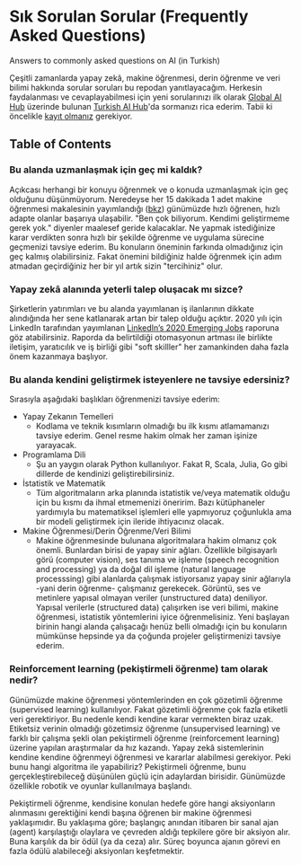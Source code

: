 # Sık Sorulan Sorular (Frequently Asked Questions)
Answers to commonly asked questions on AI (in Turkish)

Çeşitli zamanlarda yapay zekâ, makine öğrenmesi, derin öğrenme ve veri bilimi hakkında sorular soruları bu repodan yanıtlayacağım. Herkesin faydalanması ve cevaplayabilmesi için yeni sorularınızı ilk olarak [Global AI Hub](http://community.globalaihub.com/) üzerinde bulunan [Turkish AI Hub](https://community.globalaihub.com/community-hubs/turkish-ai-hub/)'da sormanızı rica ederim. Tabii ki öncelikle [kayıt olmanız](https://community.globalaihub.com/register/) gerekiyor.

## Table of Contents

### Bu alanda uzmanlaşmak için geç mi kaldık? 

Açıkcası herhangi bir konuyu öğrenmek ve o konuda uzmanlaşmak için geç olduğunu düşünmüyorum. Neredeyse her 15 dakikada 1 adet makine öğrenmesi makalesinin yayımlandığı ([bkz](https://data-mining.philippe-fournier-viger.com/too-many-machine-learning-papers/)) günümüzde hızlı öğrenen, hızlı adapte olanlar başarıya ulaşabilir. "Ben çok biliyorum. Kendimi geliştirmeme gerek yok." diyenler maalesef geride kalacaklar. Ne yapmak istediğinize karar verdikten sonra hızlı bir şekilde öğrenme ve uygulama sürecine geçmenizi tavsiye ederim. Bu konuların öneminin farkında olmadığınız için geç kalmış olabilirsiniz. Fakat önemini bildiğiniz halde öğrenmek için adım atmadan geçirdiğiniz her bir yıl artık sizin "tercihiniz" olur.

### Yapay zekâ alanında yeterli talep oluşacak mı sizce?

Şirketlerin yatırımları ve bu alanda yayımlanan iş ilanlarının dikkate alındığında her sene katlanarak artan bir talep olduğu açıktır. 2020 yılı için LinkedIn tarafından yayımlanan [LinkedIn’s 2020 Emerging Jobs](https://blog.linkedin.com/2019/december/10/the-jobs-of-tomorrow-linkedins-2020-emerging-jobs-report) raporuna göz atabilirsiniz. Raporda da belirtildiği otomasyonun artması ile birlikte iletişim, yaratıcılık ve iş birliği gibi "soft skilller" her zamankinden daha fazla önem kazanmaya başlıyor.

### Bu alanda kendini geliştirmek isteyenlere ne tavsiye edersiniz?

Sırasıyla aşağıdaki başlıkları öğrenmenizi tavsiye ederim:

* Yapay Zekanın Temelleri
  * Kodlama ve teknik kısımların olmadığı bu ilk kısmı atlamamanızı tavsiye ederim. Genel resme hakim olmak her zaman işinize yarayacak.
* Programlama Dili
  * Şu an yaygın olarak Python kullanılıyor. Fakat R, Scala, Julia, Go gibi dillerde de kendinizi geliştirebilirsiniz.
* İstatistik ve Matematik
  * Tüm algoritmaların arka planında istatistik ve/veya matematik olduğu için bu kısmı da ihmal etmemenizi öneririm. Bazı kütüphaneler yardımıyla bu matematiksel işlemleri elle yapmıyoruz çoğunlukla ama bir modeli geliştirmek için ileride ihtiyacınız olacak. 
* Makine Öğrenmesi/Derin Öğrenme/Veri Bilimi
  * Makine öğrenmesinde bulunana algoritmalara hakim olmanız çok önemli. Bunlardan birisi de yapay sinir ağları. Özellikle bilgisayarlı görü (computer vision), ses tanıma ve işleme (speech recognition and processing) ya da doğal dil işleme (natural language processsing) gibi alanlarda çalışmak istiyorsanız yapay sinir ağlarıyla -yani derin öğrenme- çalışmanız gerekecek. Görüntü, ses ve metinlere yapısal olmayan veriler (unstructured data) deniliyor. Yapısal verilerle (structured data) çalışırken ise veri bilimi, makine öğrenmesi, istatistik yöntemlerini iyice öğrenmelisiniz. Yeni başlayan birinin hangi alanda çalışacağı henüz belli olmadığı için bu konuların mümkünse hepsinde ya da çoğunda projeler geliştirmenizi tavsiye ederim.
  
### Reinforcement learning (pekiştirmeli öğrenme) tam olarak nedir?

Günümüzde makine öğrenmesi yöntemlerinden en çok gözetimli öğrenme (supervised learning) kullanılıyor. Fakat gözetimli öğrenme çok fazla etiketli veri gerektiriyor. Bu nedenle kendi kendine karar vermekten biraz uzak. Etiketsiz verinin olmadığı gözetimsiz öğrenme (unsupervised learning) ve farklı bir çalışma şekli olan pekiştirmeli öğrenme (reinforcement learning) üzerine yapılan araştırmalar da hız kazandı. Yapay zekâ sistemlerinin kendine kendine öğrenmeyi öğrenmesi ve kararlar alabilmesi gerekiyor. Peki bunu hangi algoritma ile yapabiliriz? Pekiştirmeli öğrenme, bunu gerçekleştirebileceğ düşünülen güçlü için adaylardan birisidir. Günümüzde özellikle robotik ve oyunlar kullanılmaya başlandı. 

Pekiştirmeli öğrenme, kendisine konulan hedefe göre hangi aksiyonların alınmasını gerektiğini kendi başına öğrenen bir makine öğrenmesi yaklaşımıdır. Bu yaklaşıma göre; başlangıç anından itibaren bir sanal ajan (agent) karşılaştığı olaylara ve çevreden aldığı tepkilere göre bir aksiyon alır. Buna karşılık da bir ödül (ya da ceza) alır. Süreç boyunca ajanın görevi en fazla ödülü alabileceği aksiyonları keşfetmektir.
